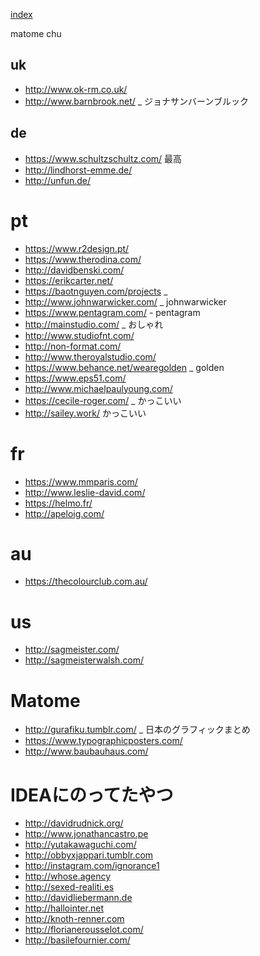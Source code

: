 [index](https://github.com/kitasenjudesign/bookmarks/blob/master/README.md)

matome chu

## uk

* http://www.ok-rm.co.uk/
* http://www.barnbrook.net/ _ ジョナサンバーンブルック


## de

* https://www.schultzschultz.com/ 最高
* http://lindhorst-emme.de/ 
* http://unfun.de/

# pt

* https://www.r2design.pt/
* https://www.therodina.com/
* http://davidbenski.com/ 
* https://erikcarter.net/
* https://baotnguyen.com/projects _ 
* http://www.johnwarwicker.com/ _ johnwarwicker
* https://www.pentagram.com/ - pentagram
* http://mainstudio.com/ _ おしゃれ
* http://www.studiofnt.com/
* http://non-format.com/
* http://www.theroyalstudio.com/
* https://www.behance.net/wearegolden _ golden
* https://www.eps51.com/
* http://www.michaelpaulyoung.com/ 
* https://cecile-roger.com/ _ かっこいい
* http://sailey.work/ かっこいい

# fr
* https://www.mmparis.com/
* http://www.leslie-david.com/
* https://helmo.fr/
* http://apeloig.com/

# au
* https://thecolourclub.com.au/

# us
* http://sagmeister.com/
* http://sagmeisterwalsh.com/

# Matome
* http://gurafiku.tumblr.com/ _ 日本のグラフィックまとめ
* https://www.typographicposters.com/ 
* http://www.baubauhaus.com/

# IDEAにのってたやつ
* http://davidrudnick.org/
* http://www.jonathancastro.pe
* http://yutakawaguchi.com/
* http://obbyxjappari.tumblr.com
* http://instagram.com/ignorance1
* http://whose.agency
* http://sexed-realiti.es
* http://davidliebermann.de
* http://hallointer.net
* http://knoth-renner.com
* http://florianerousselot.com/
* http://basilefournier.com/






